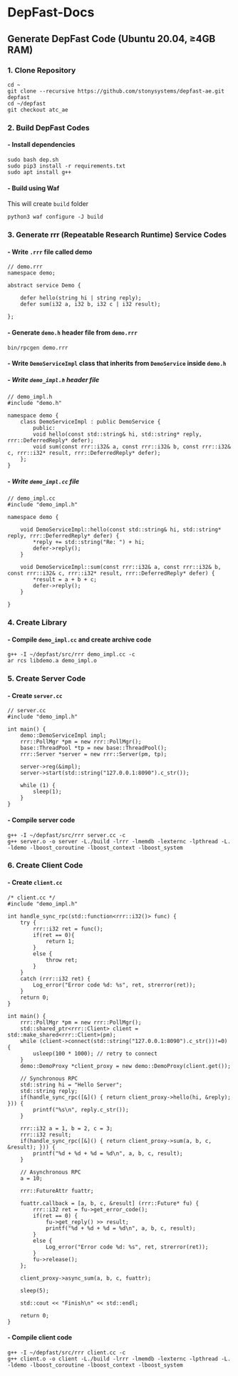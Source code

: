 # DepFast-Docs

## Generate DepFast Code (Ubuntu 20.04, ≥4GB RAM)

### 1. Clone Repository
```
cd ~
git clone --recursive https://github.com/stonysystems/depfast-ae.git depfast
cd ~/depfast
git checkout atc_ae
```

### 2. Build DepFast Codes
#### - Install dependencies
```
sudo bash dep.sh
sudo pip3 install -r requirements.txt
sudo apt install g++
```

#### - Build using Waf
This will create `build` folder
```
python3 waf configure -J build
```


### 3. Generate rrr (Repeatable Research Runtime) Service Codes
#### - Write `.rrr` file called demo
```
// demo.rrr
namespace demo;

abstract service Demo {

	defer hello(string hi | string reply);
	defer sum(i32 a, i32 b, i32 c | i32 result);

};
```
#### - Generate `demo.h` header file from `demo.rrr`
```
bin/rpcgen demo.rrr
```
#### - Write `DemoServiceImpl` class that inherits from `DemoService` inside `demo.h`
##### - Write `demo_impl.h` header file
```
// demo_impl.h
#include "demo.h"

namespace demo {
    class DemoServiceImpl : public DemoService {
        public:
        void hello(const std::string& hi, std::string* reply, rrr::DeferredReply* defer);
        void sum(const rrr::i32& a, const rrr::i32& b, const rrr::i32& c, rrr::i32* result, rrr::DeferredReply* defer);
    };
}
```
##### - Write `demo_impl.cc` file
```
// demo_impl.cc
#include "demo_impl.h"

namespace demo {

    void DemoServiceImpl::hello(const std::string& hi, std::string* reply, rrr::DeferredReply* defer) {
        *reply += std::string("Re: ") + hi;
        defer->reply();
    }

    void DemoServiceImpl::sum(const rrr::i32& a, const rrr::i32& b, const rrr::i32& c, rrr::i32* result, rrr::DeferredReply* defer) {
        *result = a + b + c;
        defer->reply();
    }

}
```

### 4. Create Library
#### - Compile `demo_impl.cc` and create archive code
```
g++ -I ~/depfast/src/rrr demo_impl.cc -c
ar rcs libdemo.a demo_impl.o
```

### 5. Create Server Code
#### - Create `server.cc`
```
// server.cc
#include "demo_impl.h"

int main() {
    demo::DemoServiceImpl impl;
    rrr::PollMgr *pm = new rrr::PollMgr();
    base::ThreadPool *tp = new base::ThreadPool();
    rrr::Server *server = new rrr::Server(pm, tp);

    server->reg(&impl);
    server->start(std::string("127.0.0.1:8090").c_str());

    while (1) {
        sleep(1);
    }
}
```
#### - Compile server code
```
g++ -I ~/depfast/src/rrr server.cc -c
g++ server.o -o server -L./build -lrrr -lmemdb -lexternc -lpthread -L. -ldemo -lboost_coroutine -lboost_context -lboost_system
```

### 6. Create Client Code
#### - Create `client.cc`
```
/* client.cc */
#include "demo_impl.h"

int handle_sync_rpc(std::function<rrr::i32()> func) {
    try {
        rrr::i32 ret = func();
        if(ret == 0){
            return 1;
        }
        else {
            throw ret;
        }
    }
    catch (rrr::i32 ret) {
        Log_error("Error code %d: %s", ret, strerror(ret));
    }
    return 0;
}

int main() {
    rrr::PollMgr *pm = new rrr::PollMgr();
    std::shared_ptr<rrr::Client> client = std::make_shared<rrr::Client>(pm);
    while (client->connect(std::string("127.0.0.1:8090").c_str())!=0) {
        usleep(100 * 1000); // retry to connect
    }
    demo::DemoProxy *client_proxy = new demo::DemoProxy(client.get());
    
    // Synchronous RPC
    std::string hi = "Hello Server";
    std::string reply;
    if(handle_sync_rpc([&]() { return client_proxy->hello(hi, &reply); })) {
        printf("%s\n", reply.c_str());
    }

    rrr::i32 a = 1, b = 2, c = 3;
    rrr::i32 result;
    if(handle_sync_rpc([&]() { return client_proxy->sum(a, b, c, &result); })) {
        printf("%d + %d + %d = %d\n", a, b, c, result);
    }

    // Asynchronous RPC
    a = 10;

    rrr::FutureAttr fuattr;

    fuattr.callback = [a, b, c, &result] (rrr::Future* fu) {
        rrr::i32 ret = fu->get_error_code();
        if(ret == 0) {
            fu->get_reply() >> result;
            printf("%d + %d + %d = %d\n", a, b, c, result);
        }
        else {
            Log_error("Error code %d: %s", ret, strerror(ret));
        }
        fu->release();
    };
    
    client_proxy->async_sum(a, b, c, fuattr);

    sleep(5);

    std::cout << "Finish\n" << std::endl;
    
    return 0;
}
```
#### - Compile client code
```
g++ -I ~/depfast/src/rrr client.cc -c
g++ client.o -o client -L./build -lrrr -lmemdb -lexternc -lpthread -L. -ldemo -lboost_coroutine -lboost_context -lboost_system
```
